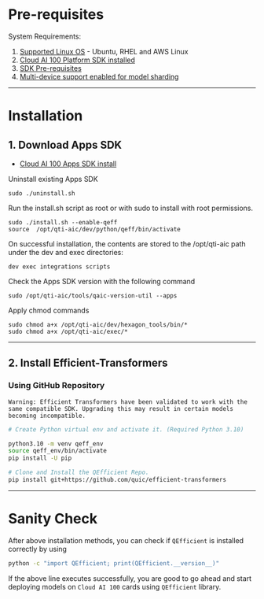 # Pre-requisites
System Requirements:
1. [Supported Linux OS](https://quic.github.io/cloud-ai-sdk-pages/latest/Getting-Started/Installation/#operating-systems) - Ubuntu, RHEL and AWS Linux
2. [Cloud AI 100 Platform SDK installed](https://quic.github.io/cloud-ai-sdk-pages/latest/Getting-Started/Installation/Cloud-AI-SDK/Cloud-AI-SDK/#platform-sdk) 
3. [SDK Pre-requisites](https://quic.github.io/cloud-ai-sdk-pages/latest/Getting-Started/Installation/Pre-requisites/pre-requisites/) 
4. [Multi-device support enabled for model sharding](https://github.com/quic/cloud-ai-sdk/tree/1.12/utils/multi-device)

---

# Installation 

## 1. Download Apps SDK
   * [Cloud AI 100 Apps SDK install](https://quic.github.io/cloud-ai-sdk-pages/latest/Getting-Started/Installation/Cloud-AI-SDK/Cloud-AI-SDK/)  

Uninstall existing Apps SDK
```
sudo ./uninstall.sh
```
Run the install.sh script as root or with sudo to install with root permissions.
```
sudo ./install.sh --enable-qeff
source  /opt/qti-aic/dev/python/qeff/bin/activate
```
On successful installation, the contents are stored to the /opt/qti-aic path under the dev and exec directories:
```
dev exec integrations scripts
```
Check the Apps SDK version with the following command
```
sudo /opt/qti-aic/tools/qaic-version-util --apps
```
Apply chmod commands
```
sudo chmod a+x /opt/qti-aic/dev/hexagon_tools/bin/*
sudo chmod a+x /opt/qti-aic/exec/*
```

---

## 2. Install Efficient-Transformers

### Using GitHub Repository

``Warning: Efficient Transformers have been validated to work with the same compatible SDK. Upgrading this may result in certain models becoming incompatible.``

```bash
# Create Python virtual env and activate it. (Required Python 3.10)

python3.10 -m venv qeff_env
source qeff_env/bin/activate
pip install -U pip

# Clone and Install the QEfficient Repo.
pip install git+https://github.com/quic/efficient-transformers

``` 

---

# Sanity Check

After above installation methods, you can check if ``QEfficient`` is installed correctly by using
```bash
python -c "import QEfficient; print(QEfficient.__version__)"
```
If the above line executes successfully, you are good to go ahead and start deploying models on ``Cloud AI 100`` cards using ``QEfficient`` library.
